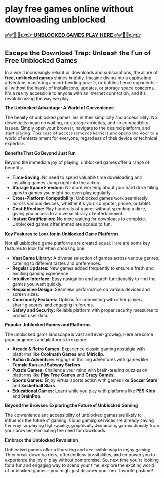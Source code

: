 # play free games online without downloading unblocked

### [✅✅🔴🔴👉👉 UNBLOCKED GAMES PLAY HERE ✅✅🔴🔴👉👉](https://topstoryindia.com)

## Escape the Download Trap: Unleash the Fun of Free Unblocked Games

In a world increasingly reliant on downloads and subscriptions, the allure of **free, unblocked games** shines brightly. Imagine diving into a captivating adventure, mastering a mind-bending puzzle, or battling fierce opponents – all without the hassle of installations, updates, or storage space concerns. It's a reality accessible to anyone with an internet connection, and it's revolutionizing the way we play. 

**The Unblocked Advantage: A World of Convenience**

The beauty of unblocked games lies in their simplicity and accessibility. No downloads mean no waiting, no storage anxieties, and no compatibility issues. Simply open your browser, navigate to the desired platform, and start playing. This ease of access removes barriers and opens the door to a world of entertainment for everyone, regardless of their device or technical expertise. 

**Benefits That Go Beyond Just Fun**

Beyond the immediate joy of playing, unblocked games offer a range of benefits:

* **Time-Saving:** No need to spend valuable time downloading and installing games. Jump right into the action.
* **Storage Space Freedom:** No more worrying about your hard drive filling up with games you might not even play regularly.
* **Cross-Platform Compatibility:** Unblocked games work seamlessly across various devices, whether it's your computer, phone, or tablet.
* **Cost-Effective:**  Play hundreds of games without spending a dime, giving you access to a diverse library of entertainment.
* **Instant Gratification:**  No more waiting for downloads to complete. Unblocked games offer immediate access to fun.

**Key Features to Look for in Unblocked Game Platforms**

Not all unblocked game platforms are created equal. Here are some key features to look for when choosing one:

* **Vast Game Library:** A diverse selection of games across various genres, catering to different tastes and preferences.
* **Regular Updates:**  New games added frequently to ensure a fresh and exciting gaming experience.
* **Intuitive Interface:**  Easy navigation and search functionality to find the games you want quickly.
* **Responsive Design:**  Seamless performance on various devices and screen sizes.
* **Community Features:**  Options for connecting with other players, sharing scores, and engaging in forums.
* **Safety and Security:**  Reliable platform with proper security measures to protect user data.

**Popular Unblocked Games and Platforms**

The unblocked game landscape is vast and ever-growing. Here are some popular genres and platforms to explore:

* **Arcade & Retro Games:**  Experience classic gaming nostalgia with platforms like **Coolmath Games** and **Miniclip**.
* **Action & Adventure:**  Engage in thrilling adventures with games like **Temple Run** and **Subway Surfers**.
* **Puzzle Games:**  Challenge your mind with brain-teasing puzzles on platforms like **Play Free Games** and **Crazy Games**.
* **Sports Games:**  Enjoy virtual sports action with games like **Soccer Stars** and **Basketball Stars**.
* **Educational Games:**  Learn while you play with platforms like **PBS Kids** and **BrainPop**.

**Beyond the Browser: Exploring the Future of Unblocked Gaming**

The convenience and accessibility of unblocked games are likely to influence the future of gaming.  Cloud gaming services are already paving the way for playing high-quality, graphically demanding games directly from your browser, eliminating the need for downloads. 

**Embrace the Unblocked Revolution**

Unblocked games offer a liberating and accessible way to enjoy gaming. They break down barriers, offer endless possibilities, and empower you to experience the joy of play without compromise. So, next time you're looking for a fun and engaging way to spend your time, explore the exciting world of unblocked games – you might just discover your next favorite pastime! 
